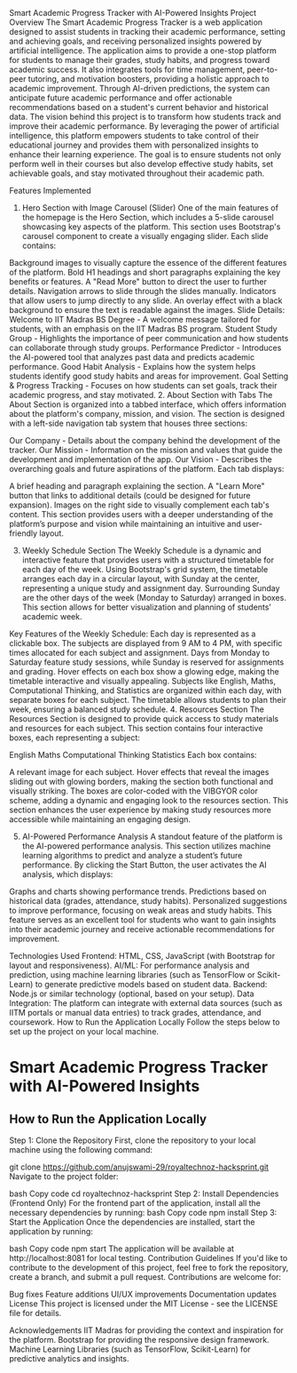 Smart Academic Progress Tracker with AI-Powered Insights
Project Overview
The Smart Academic Progress Tracker is a web application designed to assist students in tracking their academic performance, setting and achieving goals, and receiving personalized insights powered by artificial intelligence. The application aims to provide a one-stop platform for students to manage their grades, study habits, and progress toward academic success. It also integrates tools for time management, peer-to-peer tutoring, and motivation boosters, providing a holistic approach to academic improvement. Through AI-driven predictions, the system can anticipate future academic performance and offer actionable recommendations based on a student's current behavior and historical data.
The vision behind this project is to transform how students track and improve their academic performance. By leveraging the power of artificial intelligence, this platform empowers students to take control of their educational journey and provides them with personalized insights to enhance their learning experience. The goal is to ensure students not only perform well in their courses but also develop effective study habits, set achievable goals, and stay motivated throughout their academic path.

Features Implemented
1. Hero Section with Image Carousel (Slider)
One of the main features of the homepage is the Hero Section, which includes a 5-slide carousel showcasing key aspects of the platform. This section uses Bootstrap's carousel component to create a visually engaging slider. Each slide contains:

Background images to visually capture the essence of the different features of the platform.
Bold H1 headings and short paragraphs explaining the key benefits or features.
A "Read More" button to direct the user to further details.
Navigation arrows to slide through the slides manually.
Indicators that allow users to jump directly to any slide.
An overlay effect with a black background to ensure the text is readable against the images.
Slide Details:
Welcome to IIT Madras BS Degree - A welcome message tailored for students, with an emphasis on the IIT Madras BS program.
Student Study Group - Highlights the importance of peer communication and how students can collaborate through study groups.
Performance Predictor - Introduces the AI-powered tool that analyzes past data and predicts academic performance.
Good Habit Analysis - Explains how the system helps students identify good study habits and areas for improvement.
Goal Setting & Progress Tracking - Focuses on how students can set goals, track their academic progress, and stay motivated.
2. About Section with Tabs
The About Section is organized into a tabbed interface, which offers information about the platform's company, mission, and vision. The section is designed with a left-side navigation tab system that houses three sections:

Our Company - Details about the company behind the development of the tracker.
Our Mission - Information on the mission and values that guide the development and implementation of the app.
Our Vision - Describes the overarching goals and future aspirations of the platform.
Each tab displays:

A brief heading and paragraph explaining the section.
A "Learn More" button that links to additional details (could be designed for future expansion).
Images on the right side to visually complement each tab's content.
This section provides users with a deeper understanding of the platform’s purpose and vision while maintaining an intuitive and user-friendly layout.

3. Weekly Schedule Section
The Weekly Schedule is a dynamic and interactive feature that provides users with a structured timetable for each day of the week. Using Bootstrap's grid system, the timetable arranges each day in a circular layout, with Sunday at the center, representing a unique study and assignment day. Surrounding Sunday are the other days of the week (Monday to Saturday) arranged in boxes. This section allows for better visualization and planning of students’ academic week.

Key Features of the Weekly Schedule:
Each day is represented as a clickable box. The subjects are displayed from 9 AM to 4 PM, with specific times allocated for each subject and assignment.
Days from Monday to Saturday feature study sessions, while Sunday is reserved for assignments and grading.
Hover effects on each box show a glowing edge, making the timetable interactive and visually appealing.
Subjects like English, Maths, Computational Thinking, and Statistics are organized within each day, with separate boxes for each subject.
The timetable allows students to plan their week, ensuring a balanced study schedule.
4. Resources Section
The Resources Section is designed to provide quick access to study materials and resources for each subject. This section contains four interactive boxes, each representing a subject:

English
Maths
Computational Thinking
Statistics
Each box contains:

A relevant image for each subject.
Hover effects that reveal the images sliding out with glowing borders, making the section both functional and visually striking.
The boxes are color-coded with the VIBGYOR color scheme, adding a dynamic and engaging look to the resources section.
This section enhances the user experience by making study resources more accessible while maintaining an engaging design.

5. AI-Powered Performance Analysis
A standout feature of the platform is the AI-powered performance analysis. This section utilizes machine learning algorithms to predict and analyze a student’s future performance. By clicking the Start Button, the user activates the AI analysis, which displays:

Graphs and charts showing performance trends.
Predictions based on historical data (grades, attendance, study habits).
Personalized suggestions to improve performance, focusing on weak areas and study habits.
This feature serves as an excellent tool for students who want to gain insights into their academic journey and receive actionable recommendations for improvement.

Technologies Used
Frontend: HTML, CSS, JavaScript (with Bootstrap for layout and responsiveness).
AI/ML: For performance analysis and prediction, using machine learning libraries (such as TensorFlow or Scikit-Learn) to generate predictive models based on student data.
Backend: Node.js or similar technology (optional, based on your setup).
Data Integration: The platform can integrate with external data sources (such as IITM portals or manual data entries) to track grades, attendance, and coursework.
 How to Run the Application Locally
Follow the steps below to set up the project on your local machine.
# Smart Academic Progress Tracker with AI-Powered Insights
## How to Run the Application Locally
Step 1: Clone the Repository
First, clone the repository to your local machine using the following command:
 
git clone https://github.com/anujswami-29/royaltechnoz-hacksprint.git
Navigate to the project folder:

bash
Copy code
cd royaltechnoz-hacksprint
Step 2: Install Dependencies (Frontend Only)
For the frontend part of the application, install all the necessary dependencies by running:
bash
Copy code
npm install
Step 3: Start the Application
Once the dependencies are installed, start the application by running:

bash
Copy code
npm start
The application will be available at http://localhost:8081 for local testing.
Contribution Guidelines
If you'd like to contribute to the development of this project, feel free to fork the repository, create a branch, and submit a pull request. Contributions are welcome for:

Bug fixes
Feature additions
UI/UX improvements
Documentation updates
License
This project is licensed under the MIT License - see the LICENSE file for details.

Acknowledgements
IIT Madras for providing the context and inspiration for the platform.
Bootstrap for providing the responsive design framework.
Machine Learning Libraries (such as TensorFlow, Scikit-Learn) for predictive analytics and insights.
